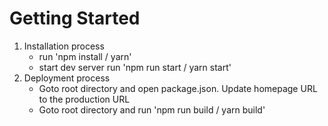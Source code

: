 # Getting Started

1. Installation process
    - run 'npm install / yarn'
    - start dev server run 'npm run start / yarn start'
2. Deployment process
    - Goto root directory and open package.json. Update homepage URL to the production URL
    - Goto root directory and run 'npm run build / yarn build'
